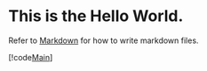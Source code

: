 # This is the **Hello World**.
Refer to [Markdown](http://daringfireball.net/projects/markdown/) for how to write markdown files.

[!code[Main](../../../../fm/Examples/LiveSwitch/Net/Chat/Application.cs?start=701&end=815&dedent=10 "This is source file")]